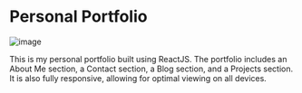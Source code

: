 
<h1> Personal Portfolio </h1>

![image](https://user-images.githubusercontent.com/98485162/225278232-7749b30a-9edf-4060-abbb-bb1efc4ffd9a.png)


 <p style = {color:red}>This is my personal portfolio built using ReactJS. The portfolio includes an About Me section, a Contact section, a Blog section, and a Projects section. It is also fully responsive, allowing for optimal viewing on all devices.</p>





